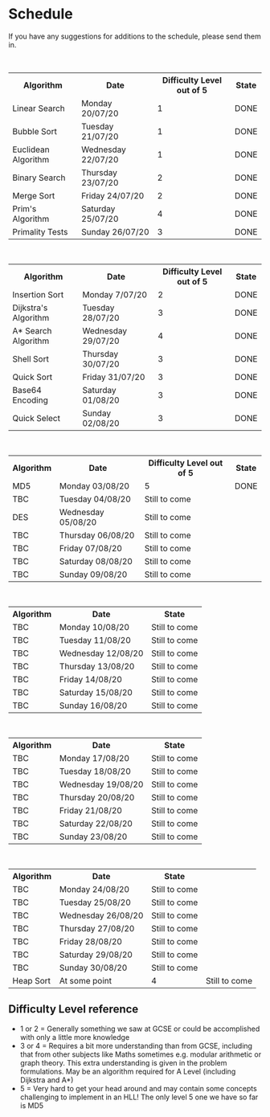 <h1>Schedule</h1>
<p>If you have any suggestions for additions to the schedule, please send them in.</p>

<br />
<table>
<tr><th>Algorithm</th><th>Date</th><th>Difficulty Level out of 5</th><th>State</th></tr>
<tr><td>Linear Search </td><td>Monday 20/07/20</td><td>1</td><td>DONE</td></tr>
<tr><td>Bubble Sort </td><td>Tuesday 21/07/20</td><td>1</td><td>DONE</td></tr>
<tr><td>Euclidean Algorithm </td><td>Wednesday 22/07/20</td><td>1</td><td>DONE</td></tr>
<tr><td>Binary Search </td><td>Thursday 23/07/20</td><td>2</td><td>DONE</td></tr>
<tr><td>Merge Sort </td><td>Friday 24/07/20</td><td>2</td><td>DONE</td></tr>
<tr><td>Prim's Algorithm </td><td>Saturday 25/07/20</td><td>4</td><td>DONE</td></tr>
<tr><td>Primality Tests </td><td>Sunday 26/07/20</td><td>3</td><td>DONE</td></tr>
</table>

<br />
<table>
<tr><th>Algorithm</th><th>Date</th><th>Difficulty Level out of 5</th><th>State</th></tr>
<tr><td>Insertion Sort </td><td>Monday 7/07/20</td><td>2</td><td>DONE</td></tr>
<tr><td>Dijkstra's Algorithm </td><td>Tuesday 28/07/20</td><td>3</td><td>DONE</td></tr>
<tr><td>A* Search Algorithm </td><td>Wednesday 29/07/20</td><td>4</td><td>DONE</td></tr>
<tr><td>Shell Sort </td><td>Thursday 30/07/20</td><td>3</td><td>DONE</td></tr>
<tr><td>Quick Sort </td><td>Friday 31/07/20</td><td>3</td><td>DONE</td></tr>
<tr><td>Base64 Encoding </td><td>Saturday 01/08/20</td><td>3</td><td>DONE</td></tr>
<tr><td>Quick Select </td><td>Sunday 02/08/20</td><td>3</td><td>DONE</td></tr>
</table>

<br />
<table>
<tr><th>Algorithm</th><th>Date</th><th>Difficulty Level out of 5</th><th>State</th></tr>
<tr><td>MD5</td><td>Monday 03/08/20</td><td>5</td><td>DONE</td></tr>
<tr><td>TBC </td><td>Tuesday 04/08/20</td><td>Still to come</td></tr>
<tr><td>DES </td><td>Wednesday 05/08/20</td><td>Still to come</td></tr>
<tr><td>TBC </td><td>Thursday 06/08/20</td><td>Still to come</td></tr>
<tr><td>TBC </td><td>Friday 07/08/20</td><td>Still to come</td></tr>
<tr><td>TBC </td><td>Saturday 08/08/20</td><td>Still to come</td></tr>
<tr><td>TBC </td><td>Sunday 09/08/20</td><td>Still to come</td></tr>
</table>

<br />
<table>
<tr><th>Algorithm</th><th>Date</th><th>State</th></tr>
<tr><td>TBC </td><td>Monday 10/08/20</td><td>Still to come</td></tr>
<tr><td>TBC </td><td>Tuesday 11/08/20</td><td>Still to come</td></tr>
<tr><td>TBC </td><td>Wednesday 12/08/20</td><td>Still to come</td></tr>
<tr><td>TBC </td><td>Thursday 13/08/20</td><td>Still to come</td></tr>
<tr><td>TBC </td><td>Friday 14/08/20</td><td>Still to come</td></tr>
<tr><td>TBC </td><td>Saturday 15/08/20</td><td>Still to come</td></tr>
<tr><td>TBC </td><td>Sunday 16/08/20</td><td>Still to come</td></tr>
</table>

<br />
<table>
<tr><th>Algorithm</th><th>Date</th><th>State</th></tr>
<tr><td>TBC </td><td>Monday 17/08/20</td><td>Still to come</td></tr>
<tr><td>TBC </td><td>Tuesday 18/08/20</td><td>Still to come</td></tr>
<tr><td>TBC </td><td>Wednesday 19/08/20</td><td>Still to come</td></tr>
<tr><td>TBC </td><td>Thursday 20/08/20</td><td>Still to come</td></tr>
<tr><td>TBC </td><td>Friday 21/08/20</td><td>Still to come</td></tr>
<tr><td>TBC </td><td>Saturday 22/08/20</td><td>Still to come</td></tr>
<tr><td>TBC </td><td>Sunday 23/08/20</td><td>Still to come</td></tr>
</table>

<br />
<table>
<tr><th>Algorithm</th><th>Date</th><th>State</th></tr>
<tr><td>TBC </td><td>Monday 24/08/20</td><td>Still to come</td></tr>
<tr><td>TBC </td><td>Tuesday 25/08/20</td><td>Still to come</td></tr>
<tr><td>TBC </td><td>Wednesday 26/08/20</td><td>Still to come</td></tr>
<tr><td>TBC </td><td>Thursday 27/08/20</td><td>Still to come</td></tr>
<tr><td>TBC </td><td>Friday 28/08/20</td><td>Still to come</td></tr>
<tr><td>TBC </td><td>Saturday 29/08/20</td><td>Still to come</td></tr>
<tr><td>TBC </td><td>Sunday 30/08/20</td><td>Still to come</td></tr>
<tr><td>Heap Sort</td><td>At some point</td><td>4</td><td>Still to come</td>
<table>

<h2>Difficulty Level reference</h2>
<ul>
<li>1 or 2 = Generally something we saw at GCSE or could be accomplished with only a little more knowledge</li>
<li>3 or 4 = Requires a bit more understanding than from GCSE, including that from other subjects like Maths sometimes e.g. modular arithmetic or graph theory. This extra understanding is given in the problem formulations. May be an algorithm required for A Level (including Dijkstra and A*)</li>
<li>5 = Very hard to get your head around and may contain some concepts challenging to implement in an HLL! The only level 5 one we have so far is MD5</li>
</ul>
